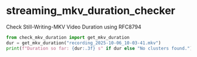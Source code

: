 # streaming_mkv_duration_checker

Check Still-Writing-MKV Video Duration using RFC8794

```py
from check_mkv_duration import get_mkv_duration
dur = get_mkv_duration("recording_2025-10-06_10-03-41.mkv")
print(f"Duration so far: {dur:.3f} s" if dur else "No clusters found.")
```
